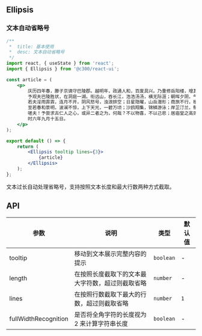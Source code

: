 ## Ellipsis

### 文本自动省略号

```jsx
/**
 *  title: 基本使用
 *  desc: 文本自动省略号
 */
import react, { useState } from 'react';
import { Ellipsis } from '@c300/react-ui';

const article = (
    <p>
        庆历四年春，滕子京谪守巴陵郡。越明年，政通人和，百废具兴。乃重修岳阳楼，增其旧制，刻唐贤今人诗赋于其上。属予作文以记之。
        予观夫巴陵胜状，在洞庭一湖。衔远山，吞长江，浩浩汤汤，横无际涯；朝晖夕阴，气象万千。此则岳阳楼之大观也，前人之述备矣。然则北通巫峡，南极潇湘，迁客骚人，多会于此，览物之情，得无异乎？
        若夫淫雨霏霏，连月不开，阴风怒号，浊浪排空；日星隐曜，山岳潜形；商旅不行，樯倾楫摧；薄暮冥冥，虎啸猿啼。登斯楼也，则有去国怀乡，忧谗畏讥，满目萧然，感极而悲者矣。
        至若春和景明，波澜不惊，上下天光，一碧万顷；沙鸥翔集，锦鳞游泳；岸芷汀兰，郁郁青青。而或长烟一空，皓月千里，浮光跃金，静影沉璧，渔歌互答，此乐何极！登斯楼也，则有心旷神怡，宠辱偕忘，把酒临风，其喜洋洋者矣。
        嗟夫！予尝求古仁人之心，或异二者之为，何哉？不以物喜，不以己悲；居庙堂之高则忧其民；处江湖之远则忧其君。是进亦忧，退亦忧。然则何时而乐耶？其必曰“先天下之忧而忧，后天下之乐而乐”乎。噫！微斯人，吾谁与归？
        时六年九月十五日。
    </p>
);

export default () => {
    return (
        <Ellipsis tooltip lines={3}>
            {article}
        </Ellipsis>
    );
};
```

文本过长自动处理省略号，支持按照文本长度和最大行数两种方式截取。

## API

| 参数                 | 说明                                             | 类型      | 默认值 |
| -------------------- | ------------------------------------------------ | --------- | ------ |
| tooltip              | 移动到文本展示完整内容的提示                     | `boolean` | -      |
| length               | 在按照长度截取下的文本最大字符数，超过则截取省略 | `number`  | -      |
| lines                | 在按照行数截取下最大的行数，超过则截取省略       | `number`  | `1`    |
| fullWidthRecognition | 是否将全角字符的长度视为 2 来计算字符串长度      | `boolean` | -      |

